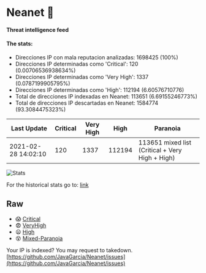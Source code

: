 # Neanet :hocho:
#### Threat intelligence feed
#### The stats:

- Direcciones IP con mala reputacion analizadas: 1698425 (100%)
- Direcciones IP determinadas como 'Critical':  120 (0.00706536938634%)
- Direcciones IP determinadas como 'Very High':  1337 (0.0787199905795%)
- Direcciones IP determinadas como 'High':  112194 (6.60576710776)
- Total de direcciones IP indexadas en Neanet:  113651 (6.69155246773%)
- Total de direcciones IP descartadas en Neanet:  1584774 (93.3084475323%)

| Last Update | Critical | Very High | High | Paranoia |
| --- | --- | --- | --- | --- |
| 2021-02-28 14:02:10 | 120 | 1337 | 112194 | 113651 mixed list (Critical + Very High + High)|

![Stats](https://docs.google.com/spreadsheets/d/e/2PACX-1vSnaNMIXVabIpDJjufMlzH7poXnshF3mgd8Is1g9ytUEzVsP5my4Trn8f-xkoLLQ38xpL3HtmUexLo6/pubchart?oid=501124687&format=image)

For the historical stats go to: [link](/stats.csv)
## Raw
- :scream: [Critical](https://raw.githubusercontent.com/JavaGarcia/Neanet/master/blacklists/neanet_critical.txt)
- :fearful: [VeryHigh](https://raw.githubusercontent.com/JavaGarcia/Neanet/master/blacklists/neanet_veryHigh.txtt)
- :frowning: [High](https://raw.githubusercontent.com/JavaGarcia/Neanet/master/blacklists/neanet_high.txt)
- :dizzy_face: [Mixed-Paranoia](https://raw.githubusercontent.com/JavaGarcia/Neanet/master/blacklists/neanet_all.txt)


Your IP is indexed? You may request to takedown. [https://github.com/JavaGarcia/Neanet/issues](https://github.com/JavaGarcia/Neanet/issues)














































































































































































































































































































































































































































































































































































































































































































































































































































































































































































































































































































































































































































































































































































































































































































































































































































































































































































































































































































































































































































































































































































































































































































































































































































































































































































































































































































































































































































































































































































































































































































































































































































































































































































































































































































































































































































































































































































































































































































































































































































































































































































































































































































































































































































































































































































































































































































